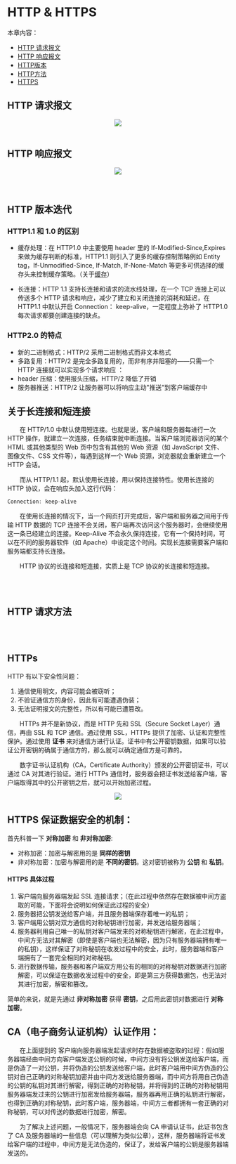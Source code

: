 # HTTP & HTTPS

本章内容：
  * [HTTP 请求报文](#http-请求报文)
  * [HTTP 响应报文](#http-响应报文)
  * [HTTP版本](#http-版本迭代)
  * [HTTP方法](#http-方法)
  * [HTTPS](#https)
  

## HTTP 请求报文
<div align="center">
<img src="https://github.com/TanYJie/Technology-Stack-Interview-Experience/blob/master/服务端与网络/image/HTTP请求.png"/>
</div>

<br>

## HTTP 响应报文
<div align="center">
<img src="https://github.com/TanYJie/Technology-Stack-Interview-Experience/blob/master/服务端与网络/image/HTTP响应.png"/>
</div>

<br>
<br>


## HTTP 版本迭代
### HTTP1.1 和 1.0 的区别
* 缓存处理：在 HTTP1.0 中主要使用 header 里的 If-Modified-Since,Expires 来做为缓存判断的标准，HTTP1.1 则引入了更多的缓存控制策略例如 Entity tag，If-Unmodified-Since, If-Match, If-None-Match 等更多可供选择的缓存头来控制缓存策略。（关于[缓存](https://github.com/TanYJie/Technology-Stack/blob/master/服务端与网络/缓存.md)）

* 长连接：HTTP 1.1 支持长连接和请求的流水线处理，在一个 TCP 连接上可以传送多个 HTTP 请求和响应，减少了建立和关闭连接的消耗和延迟，在HTTP1.1 中默认开启 Connection： keep-alive，一定程度上弥补了 HTTP1.0 每次请求都要创建连接的缺点。

### HTTP2.0 的特点
* 新的二进制格式：HTTP/2 采用二进制格式而非文本格式 
* 多路复用：HTTP/2 是完全多路复用的，而非有序并阻塞的——只需一个 HTTP 连接就可以实现多个请求响应 ： 
* header 压缩：使用报头压缩，HTTP/2 降低了开销 
* 服务器推送：HTTP/2 让服务器可以将响应主动"推送"到客户端缓存中

## 关于长连接和短连接
　　在 HTTP/1.0 中默认使用短连接。也就是说，客户端和服务器每进行一次 HTTP 操作，就建立一次连接，任务结束就中断连接。当客户端浏览器访问的某个 HTML 或其他类型的 Web 页中包含有其他的 Web 资源（如 JavaScript 文件、图像文件、CSS 文件等），每遇到这样一个 Web 资源，浏览器就会重新建立一个 HTTP 会话。

　　而从 HTTP/1.1 起，默认使用长连接，用以保持连接特性。使用长连接的 HTTP 协议，会在响应头加入这行代码：
```javascript
Connection: keep-alive
```
　　在使用长连接的情况下，当一个网页打开完成后，客户端和服务器之间用于传输 HTTP 数据的 TCP 连接不会关闭，客户端再次访问这个服务器时，会继续使用这一条已经建立的连接。Keep-Alive 不会永久保持连接，它有一个保持时间，可以在不同的服务器软件（如 Apache）中设定这个时间。实现长连接需要客户端和服务端都支持长连接。

　　HTTP 协议的长连接和短连接，实质上是 TCP 协议的长连接和短连接。

<br>
<br>

## HTTP 请求方法

<br>
<br>

## HTTPs
HTTP 有以下安全性问题：
1. 通信使用明文，内容可能会被窃听；
2. 不验证通信方的身份，因此有可能遭遇伪装；
3. 无法证明报文的完整性，所以有可能已遭篡改。

　　HTTPs 并不是新协议，而是 HTTP 先和 SSL（Secure Socket Layer）通信，再由 SSL 和 TCP 通信。通过使用 SSL，HTTPs 提供了加密、认证和完整性保护。通过使用 **证书** 来对通信方进行认证。证书中有公开密钥数据，如果可以验证公开密钥的确属于通信方的，那么就可以确定通信方是可靠的。
  
　　数字证书认证机构（CA，Certificate Authority）颁发的公开密钥证书，可以通过 CA 对其进行验证。进行 HTTPs 通信时，服务器会把证书发送给客户端，客户端取得其中的公开密钥之后，就可以开始加密过程。

<div align="center">
<img src="https://github.com/TanYJie/Technology-Stack-Interview-Experience/blob/master/服务端与网络/image/HTTPs.png"/>
</div>

  
## HTTPS 保证数据安全的机制：
首先科普一下 **对称加密** 和 **非对称加密**:
* 对称加密：加密与解密用的是 **同样的密钥**
* 非对称加密：加密与解密用的是 **不同的密钥**。这对密钥被称为 **公钥** 和 **私钥**。

#### HTTPS 具体过程
1. 客户端向服务器端发起 SSL 连接请求；（在此过程中依然存在数据被中间方盗取的可能，下面将会说明如何保证此过程的安全）
2. 服务器把公钥发送给客户端，并且服务器端保存着唯一的私钥；
3. 客户端用公钥对双方通信的对称秘钥进行加密，并发送给服务器端；
4. 服务器利用自己唯一的私钥对客户端发来的对称秘钥进行解密，在此过程中，中间方无法对其解密（即使是客户端也无法解密，因为只有服务器端拥有唯一的私钥），这样保证了对称秘钥在收发过程中的安全，此时，服务器端和客户端拥有了一套完全相同的对称秘钥。
5. 进行数据传输，服务器和客户端双方用公有的相同的对称秘钥对数据进行加密解密，可以保证在数据收发过程中的安全，即是第三方获得数据包，也无法对其进行加密，解密和篡改。

简单的来说，就是先通过 **非对称加密** 获得 **密钥**，之后用此密钥对数据进行 **对称加密**。

## CA（电子商务认证机构）认证作用： 
　　在上面提到的 客户端向服务器端发起请求时存在数据被盗取的过程：假如服务器端经由中间方向客户端发送公钥的时候，中间方没有将公钥发送给客户端，而是伪造了一对公钥，并将伪造的公钥发送给客户端，此时客户端用中间方伪造的公钥对自己正确的对称秘钥加密并由中间方发送给服务器端，而中间方将用自己伪造的公钥的私钥对其进行解密，得到正确的对称秘钥，并将得到的正确的对称秘钥用服务器端发过来的公钥进行加密发给服务器端，服务器再用正确的私钥进行解密，也得到正确的对称秘钥，此时客户端，服务器端，中间方三者都拥有一套正确的对称秘钥，可以对传送的数据进行加密，解密。
  
　　为了解决上述问题，一般情况下，服务器端会向 CA 申请认证书，此证书包含了 CA 及服务器端的一些信息（可以理解为类似公章），这样，服务器端将证书发给客户端的过程中，中间方是无法伪造的，保证了，发给客户端的公钥是服务器端发送的。

<br>
<br>
